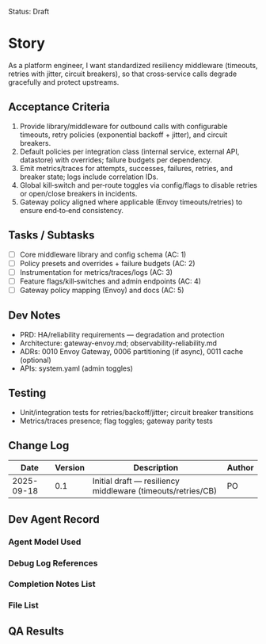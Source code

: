 Status: Draft

# Story
As a platform engineer,
I want standardized resiliency middleware (timeouts, retries with jitter, circuit breakers),
so that cross‑service calls degrade gracefully and protect upstreams.

## Acceptance Criteria
1. Provide library/middleware for outbound calls with configurable timeouts, retry policies (exponential backoff + jitter), and circuit breakers.
2. Default policies per integration class (internal service, external API, datastore) with overrides; failure budgets per dependency.
3. Emit metrics/traces for attempts, successes, failures, retries, and breaker state; logs include correlation IDs.
4. Global kill‑switch and per‑route toggles via config/flags to disable retries or open/close breakers in incidents.
5. Gateway policy aligned where applicable (Envoy timeouts/retries) to ensure end‑to‑end consistency.

## Tasks / Subtasks
- [ ] Core middleware library and config schema (AC: 1)
- [ ] Policy presets and overrides + failure budgets (AC: 2)
- [ ] Instrumentation for metrics/traces/logs (AC: 3)
- [ ] Feature flags/kill‑switches and admin endpoints (AC: 4)
- [ ] Gateway policy mapping (Envoy) and docs (AC: 5)

## Dev Notes
- PRD: HA/reliability requirements — degradation and protection
- Architecture: gateway-envoy.md; observability-reliability.md
- ADRs: 0010 Envoy Gateway, 0006 partitioning (if async), 0011 cache (optional)
- APIs: system.yaml (admin toggles)

## Testing
- Unit/integration tests for retries/backoff/jitter; circuit breaker transitions
- Metrics/traces presence; flag toggles; gateway parity tests

## Change Log
| Date       | Version | Description                                        | Author |
|------------|---------|----------------------------------------------------|--------|
| 2025-09-18 | 0.1     | Initial draft — resiliency middleware (timeouts/retries/CB) | PO  |

## Dev Agent Record

### Agent Model Used
<record at implementation time>

### Debug Log References
<links at implementation time>

### Completion Notes List
<notes at implementation time>

### File List
<files at implementation time>

## QA Results
<QA to fill>

